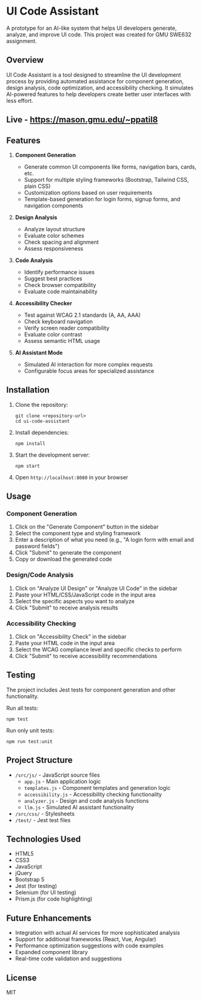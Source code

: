 # UI Code Assistant

A prototype for an AI-like system that helps UI developers generate, analyze, and improve UI code. This project was created for GMU SWE632 assignment.

## Overview

UI Code Assistant is a tool designed to streamline the UI development process by providing automated assistance for component generation, design analysis, code optimization, and accessibility checking. It simulates AI-powered features to help developers create better user interfaces with less effort.

## Live - https://mason.gmu.edu/~ppatil8

## Features

1. **Component Generation**
   - Generate common UI components like forms, navigation bars, cards, etc.
   - Support for multiple styling frameworks (Bootstrap, Tailwind CSS, plain CSS)
   - Customization options based on user requirements
   - Template-based generation for login forms, signup forms, and navigation components

2. **Design Analysis**
   - Analyze layout structure
   - Evaluate color schemes
   - Check spacing and alignment
   - Assess responsiveness

3. **Code Analysis**
   - Identify performance issues
   - Suggest best practices
   - Check browser compatibility
   - Evaluate code maintainability

4. **Accessibility Checker**
   - Test against WCAG 2.1 standards (A, AA, AAA)
   - Check keyboard navigation
   - Verify screen reader compatibility
   - Evaluate color contrast
   - Assess semantic HTML usage

5. **AI Assistant Mode**
   - Simulated AI interaction for more complex requests
   - Configurable focus areas for specialized assistance

## Installation

1. Clone the repository:
   ```
   git clone <repository-url>
   cd ui-code-assistant
   ```

2. Install dependencies:
   ```
   npm install
   ```

3. Start the development server:
   ```
   npm start
   ```

4. Open `http://localhost:8080` in your browser

## Usage

### Component Generation

1. Click on the "Generate Component" button in the sidebar
2. Select the component type and styling framework
3. Enter a description of what you need (e.g., "A login form with email and password fields")
4. Click "Submit" to generate the component
5. Copy or download the generated code

### Design/Code Analysis

1. Click on "Analyze UI Design" or "Analyze UI Code" in the sidebar
2. Paste your HTML/CSS/JavaScript code in the input area
3. Select the specific aspects you want to analyze
4. Click "Submit" to receive analysis results

### Accessibility Checking

1. Click on "Accessibility Check" in the sidebar
2. Paste your HTML code in the input area
3. Select the WCAG compliance level and specific checks to perform
4. Click "Submit" to receive accessibility recommendations

## Testing

The project includes Jest tests for component generation and other functionality.

Run all tests:
```
npm test
```

Run only unit tests:
```
npm run test:unit
```

## Project Structure

- `/src/js/` - JavaScript source files
  - `app.js` - Main application logic
  - `templates.js` - Component templates and generation logic
  - `accessibility.js` - Accessibility checking functionality
  - `analyzer.js` - Design and code analysis functions
  - `llm.js` - Simulated AI assistant functionality
- `/src/css/` - Stylesheets
- `/test/` - Jest test files

## Technologies Used

- HTML5
- CSS3
- JavaScript
- jQuery
- Bootstrap 5
- Jest (for testing)
- Selenium (for UI testing)
- Prism.js (for code highlighting)

## Future Enhancements

- Integration with actual AI services for more sophisticated analysis
- Support for additional frameworks (React, Vue, Angular)
- Performance optimization suggestions with code examples
- Expanded component library
- Real-time code validation and suggestions

## License

MIT
